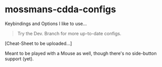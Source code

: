 # mossmans-cdda-configs
Keybindings and Options I like to use...
> Try the Dev. Branch for more up-to-date configs.

[Cheat-Sheet to be uploaded...]

Meant to be played with a Mouse as well, though there's no side-button support (yet).
